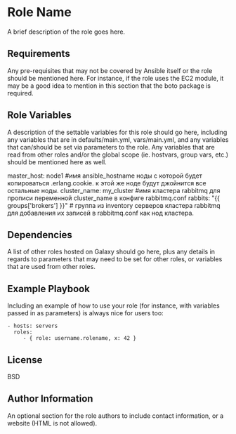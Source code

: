 Role Name
=========

A brief description of the role goes here.

Requirements
------------

Any pre-requisites that may not be covered by Ansible itself or the role should be mentioned here. For instance, if the role uses the EC2 module, it may be a good idea to mention in this section that the boto package is required.

Role Variables
--------------

A description of the settable variables for this role should go here, including any variables that are in defaults/main.yml, vars/main.yml, and any variables that can/should be set via parameters to the role. Any variables that are read from other roles and/or the global scope (ie. hostvars, group vars, etc.) should be mentioned here as well.

master_host: node1 #имя ansible_hostname ноды с которой будет копироваться .erlang.cookie. к этой же ноде будут джойнится все остальные ноды.
cluster_name: my_cluster #имя кластера rabbitmq для прописи переменной cluster_name в конфиге rabbitmq.conf
rabbits: "{{ groups['brokers'] }}" # группа из inventory серверов кластера rabbitmq для добавления их записей в rabbitmq.conf как нод кластера. 


Dependencies
------------

A list of other roles hosted on Galaxy should go here, plus any details in regards to parameters that may need to be set for other roles, or variables that are used from other roles.

Example Playbook
----------------

Including an example of how to use your role (for instance, with variables passed in as parameters) is always nice for users too:

    - hosts: servers
      roles:
         - { role: username.rolename, x: 42 }

License
-------

BSD

Author Information
------------------

An optional section for the role authors to include contact information, or a website (HTML is not allowed).
